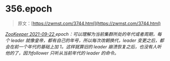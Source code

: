 <!--yml
category: 未分类
date: 0001-01-01 00:00:00
-->

# 356.epoch

> 原文：[https://zwmst.com/3744.html](https://zwmst.com/3744.html)

   [ *ZooKeeper* ](https://zwmst.com/zookeeper)*[ <time datetime="2021-09-22T23:24:05+08:00"> 2021-09-22 </time> ](https://zwmst.com/3744.html)  epoch：可以理解为当前集群所处的年代或者周期，每个 leader 就像皇帝，都有自己的年号，所以每次改朝换代，leader 变更之后，都会在前一个年代的基础上加 1。这样就算旧的 leader 崩溃恢复之后，也没有人听他的了，因为follower 只听从当前年代的 leader 的命令。*